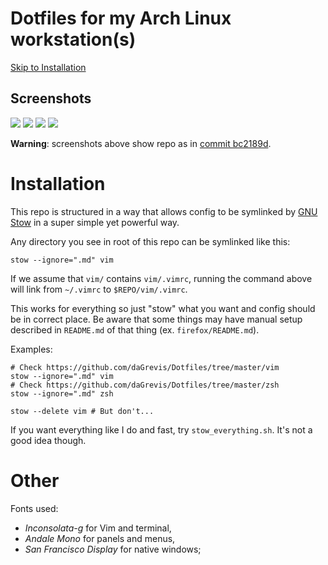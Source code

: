 # Dotfiles for my Arch Linux workstation(s)

[Skip to Installation](https://github.com/daGrevis/Dotfiles#installation)

## Screenshots

[![](https://i.imgur.com/AUIyOdX.jpg)](https://i.imgur.com/un5qKRn.png)
[![](https://i.imgur.com/5GJb0Sr.jpg)](https://i.imgur.com/fVtqoub.png)
[![](https://i.imgur.com/BlUrj2x.jpg)](https://i.imgur.com/7imocu8.png)
[![](https://i.imgur.com/aVVJUAY.jpg)](https://i.imgur.com/6XfEg5R.png)

**Warning**: screenshots above show repo as in [commit bc2189d](https://github.com/daGrevis/Dotfiles/tree/bc2189d).

# Installation

This repo is structured in a way that allows config to be symlinked
by [GNU Stow](https://www.gnu.org/software/stow/) in a super simple yet powerful
way.

Any directory you see in root of this repo can be symlinked like this:

~~~
stow --ignore=".md" vim
~~~

If we assume that `vim/` contains `vim/.vimrc`, running the command above will
link from `~/.vimrc` to `$REPO/vim/.vimrc`.

This works for everything so just "stow" what you want and config should be in
correct place. Be aware that some things may have manual setup described in
`README.md` of that thing (ex. `firefox/README.md`).

Examples:

~~~
# Check https://github.com/daGrevis/Dotfiles/tree/master/vim
stow --ignore=".md" vim
# Check https://github.com/daGrevis/Dotfiles/tree/master/zsh
stow --ignore=".md" zsh

stow --delete vim # But don't...
~~~

If you want everything like I do and fast, try `stow_everything.sh`. It's not
a good idea though.

# Other

Fonts used:

* *Inconsolata-g* for Vim and terminal,
* *Andale Mono* for panels and menus,
* *San Francisco Display* for native windows;
